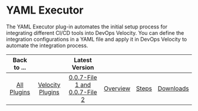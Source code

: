 
# YAML Executor

The YAML Executor plug-in automates the initial setup process for integrating different CI/CD tools into DevOps Velocity. You can define the integration configurations in a YAML file and apply it in DevOps Velocity to automate the integration process.

|Back to ...||Latest Version||||
| :---: | :---: | :---: | :---: | :---: | :---: |
|[All Plugins](../../index.md)|[Velocity Plugins](../README.md)|[0.0.7-File 1 ](https://raw.githubusercontent.com/UrbanCode/IBM-UCV-PLUGINS/main/files/ucv-ext-yaml-executor/ucv-ext-yaml-executor%3A0.0.7.tar.7z.001)[and 0.0.7-File 2](https://raw.githubusercontent.com/UrbanCode/IBM-UCV-PLUGINS/main/files/ucv-ext-yaml-executor/ucv-ext-yaml-executor%3A0.0.7.tar.7z.002)|[Overview](overview.md)|[Steps](steps.md)|[Downloads](downloads.md)|
